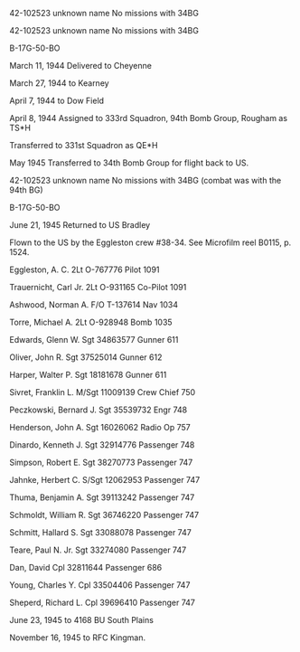 





42-102523 unknown name No missions with 34BG






 




42-102523 unknown name No missions with 34BG

B-17G-50-BO

March 11, 1944 Delivered to Cheyenne

March 27, 1944 to Kearney

April 7, 1944 to Dow Field

April 8, 1944 Assigned to 333rd Squadron, 94th
Bomb Group, Rougham as TS\*H

Transferred to 331st Squadron as QE\*H

May 1945 Transferred to 34th Bomb Group for
flight back to US.

42-102523 unknown name No missions with 34BG (combat was
with the 94th BG)

B-17G-50-BO

June 21, 1945 Returned to US Bradley

Flown to the US by the Eggleston crew #38-34. See Microfilm
reel B0115, p. 1524\.

Eggleston, A.
C.
2Lt
O-767776
Pilot
1091

Trauernicht, Carl Jr.
2Lt
O-931165
Co-Pilot
1091

Ashwood, Norman A.
F/O
T-137614
Nav
1034

Torre, Michael
A.
2Lt
O-928948
Bomb
1035

Edwards, Glenn
W.
Sgt
34863577
Gunner
611

Oliver, John
R.
Sgt
37525014
Gunner
612

Harper, Walter
P.
Sgt
18181678
Gunner
611

Sivret, Franklin
L.
M/Sgt
11009139
Crew
Chief
750

Peczkowski, Bernard
J.
Sgt
35539732
Engr
748

Henderson, John
A.
Sgt
16026062
Radio Op
757

Dinardo, Kenneth
J.
Sgt
32914776
Passenger
748

Simpson, Robert
E.
Sgt 38270773
Passenger
747

Jahnke, Herbert
C.
S/Sgt 12062953
Passenger
747

Thuma, Benjamin
A.
Sgt 39113242
Passenger
747

Schmoldt, William
R.
Sgt 36746220
Passenger
747

Schmitt, Hallard
S.
Sgt 33088078
Passenger
747

Teare, Paul N.
Jr.
Sgt 33274080
Passenger
747

Dan,
David
Cpl 32811644
Passenger
686

Young, Charles
Y.
Cpl 33504406
Passenger
747

Sheperd, Richard
L.
Cpl 39696410
Passenger
747

June 23, 1945 to 4168 BU South Plains

November 16, 1945 to RFC Kingman.




